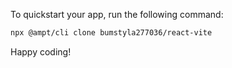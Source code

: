 To quickstart your app, run the following command: 

```bash
npx @ampt/cli clone bumstyla277036/react-vite
```

Happy coding!